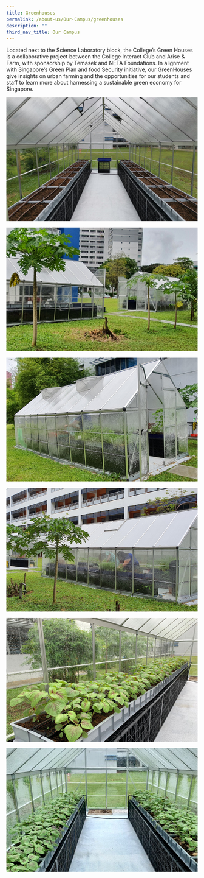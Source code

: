 ```yaml
---
title: Greenhouses
permalink: /about-us/Our-Campus/greenhouses
description: ""
third_nav_title: Our Campus
---
```

Located next to the Science Laboratory block, the College’s Green Houses is a collaborative project between the College Interact Club and Arise & Farm, with sponsorship by Temasek and NETA Foundations. In alignment with Singapore’s Green Plan and food Security initiative, our GreenHouses give insights on urban farming and the opportunities for our students and staff to learn more about harnessing a sustainable green economy for Singapore.

![](/images/greenhouse1.jpeg)

![](/images/greenhouse2.jpeg)

![](/images/greenhouse3.jpeg)

![](/images/greenhouse4.jpeg)

![](/images/greenhouse5.jpeg)

![](/images/greenhouse6.jpeg)